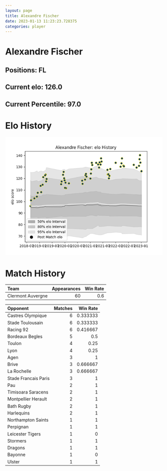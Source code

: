 ```yaml
---  
layout: page  
title: Alexandre Fischer  
date: 2023-01-13 11:23:23.728375  
categories: player  
---
```

# Alexandre Fischer

## Positions: FL

## Current elo: 126.0

## Current Percentile: 97.0

# Elo History


![elo history](history_AlexandreFischer.png)
# Match History


| Team              |   Appearances |   Win Rate |
|:------------------|--------------:|-----------:|
| Clermont Auvergne |            60 |        0.6 |

| Opponent             |   Matches |   Win Rate |
|:---------------------|----------:|-----------:|
| Castres Olympique    |         6 |   0.333333 |
| Stade Toulousain     |         6 |   0.333333 |
| Racing 92            |         6 |   0.416667 |
| Bordeaux Begles      |         5 |   0.5      |
| Toulon               |         4 |   0.25     |
| Lyon                 |         4 |   0.25     |
| Agen                 |         3 |   1        |
| Brive                |         3 |   0.666667 |
| La Rochelle          |         3 |   0.666667 |
| Stade Francais Paris |         3 |   1        |
| Pau                  |         2 |   1        |
| Timisoara Saracens   |         2 |   1        |
| Montpellier Herault  |         2 |   1        |
| Bath Rugby           |         2 |   1        |
| Harlequins           |         2 |   1        |
| Northampton Saints   |         1 |   1        |
| Perpignan            |         1 |   1        |
| Leicester Tigers     |         1 |   0        |
| Stormers             |         1 |   1        |
| Dragons              |         1 |   1        |
| Bayonne              |         1 |   0        |
| Ulster               |         1 |   1        |